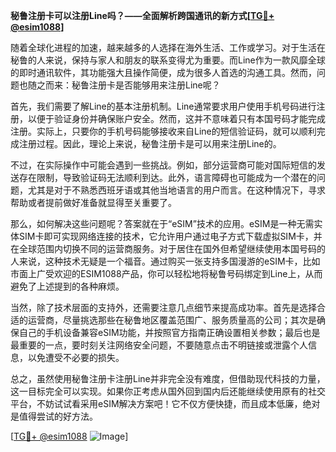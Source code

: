 **秘鲁注册卡可以注册Line吗？——全面解析跨国通讯的新方式[[TG💪+ @esim1088](https://t.me/s/esim1088)]**

随着全球化进程的加速，越来越多的人选择在海外生活、工作或学习。对于生活在秘鲁的人来说，保持与家人和朋友的联系变得尤为重要。而Line作为一款风靡全球的即时通讯软件，其功能强大且操作简便，成为很多人首选的沟通工具。然而，问题也随之而来：秘鲁注册卡是否能够用来注册Line呢？

首先，我们需要了解Line的基本注册机制。Line通常要求用户使用手机号码进行注册，以便于验证身份并确保账户安全。然而，这并不意味着只有本国号码才能完成注册。实际上，只要你的手机号码能够接收来自Line的短信验证码，就可以顺利完成注册过程。因此，理论上来说，秘鲁注册卡是可以用来注册Line的。

不过，在实际操作中可能会遇到一些挑战。例如，部分运营商可能对国际短信的发送存在限制，导致验证码无法顺利到达。此外，语言障碍也可能成为一个潜在的问题，尤其是对于不熟悉西班牙语或其他当地语言的用户而言。在这种情况下，寻求帮助或者提前做好准备就显得至关重要了。

那么，如何解决这些问题呢？答案就在于“eSIM”技术的应用。eSIM是一种无需实体SIM卡即可实现网络连接的技术，它允许用户通过电子方式下载虚拟SIM卡，并在全球范围内切换不同的运营商服务。对于居住在国外但希望继续使用本国号码的人来说，这种技术无疑是一个福音。通过购买一张支持多国漫游的eSIM卡，比如市面上广受欢迎的ESIM1088产品，你可以轻松地将秘鲁号码绑定到Line上，从而避免了上述提到的各种麻烦。

当然，除了技术层面的支持外，还需要注意几点细节来提高成功率。首先是选择合适的运营商，尽量挑选那些在秘鲁地区覆盖范围广、服务质量高的公司；其次是确保自己的手机设备兼容eSIM功能，并按照官方指南正确设置相关参数；最后也是最重要的一点，要时刻关注网络安全问题，不要随意点击不明链接或泄露个人信息，以免遭受不必要的损失。

总之，虽然使用秘鲁注册卡注册Line并非完全没有难度，但借助现代科技的力量，这一目标完全可以实现。如果你正考虑从国外回到国内后还能继续使用原有的社交平台，不妨试试看采用eSIM解决方案吧！它不仅方便快捷，而且成本低廉，绝对是值得尝试的好方法。

[[TG💪+ @esim1088](https://t.me/s/esim1088) ![Image](https://i.postimg.cc/4NQfJmqS/Snipaste-2025-05-13-00-14-12.png)]